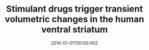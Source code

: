 ---
title: "Stimulant drugs trigger transient volumetric changes in the human ventral striatum"
authors:
- Elseline Hoekzema
- Susana Carmona
- Josep Antoni Ramos-Quiroga
- Clara Canals
- Ana Moreno
- Vanesa Richarte
- Marisol Picado
- Rosa Bosch
- Lurdes Duñó
- Juan Carlos Soliva
- Mariana Rovira
- Antonio Bulbena
- Adolf Tobeña
- Miguel Casas
- Óscar Vilarroya
date: "2014-01-01T00:00:00Z"
doi: ""
publishDate: "2014-01-01T00:00:00Z"
publication_types: ["2"]
publication: "In *Brain structure & function*"
tags:
- Others
featured: false
links:
- name: Link
  url: https://link.springer.com/article/10.1007/s00429-012-0481-7
---